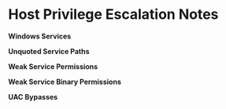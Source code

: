 # Host Privilege Escalation Notes

**Windows Services**

**Unquoted Service Paths**

**Weak Service Permissions**

**Weak Service Binary Permissions**

**UAC Bypasses**
